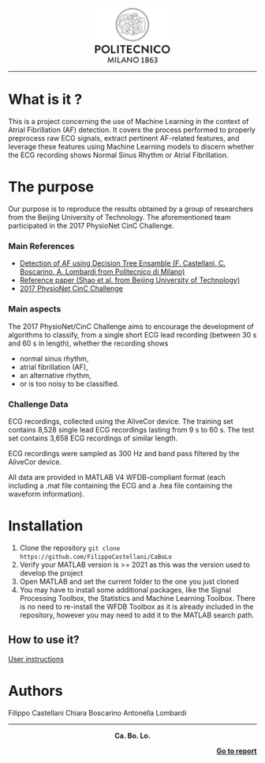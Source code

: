 <!-- Header -->

<p align="center">
    <img src="media/Logo_Politecnico_Milano.png" alt="Polimi logo" width="30%" height="30%">
</p>


--------------

# What is it ?
This is a project concerning the use of Machine Learning in the context of Atrial Fibrillation (AF) detection. 
It covers the process performed to properly preprocess raw ECG signals, extract pertinent AF-related features, and leverage 
these features using Machine Learning models to discern whether the ECG recording shows Normal Sinus Rhythm or Atrial Fibrillation.

# The purpose 
Our purpose is to reproduce the results obtained by a group of researchers from the Beijing University of Technology.
The aforementioned team participated in the 2017 PhysioNet CinC Challenge.

### Main References
- [Detection of AF using Decision Tree Ensamble (F. Castellani, C. Boscarino, A. Lombardi from Politecnico di Milano)](Boscarino_Castellani_Lombardi_ProjectBSPLab\Report_BSP_Lab_Assignment.pdf)
- [Reference paper (Shao et al. from Beijing University of Technology)](https://pubmed.ncbi.nlm.nih.gov/30187894/)
- [2017 PhysioNet CinC Challenge](https://physionet.org/content/challenge-2017/1.0.0/)

### Main aspects
The 2017 PhysioNet/CinC Challenge aims to encourage the development of algorithms to classify, from a single short ECG lead recording (between 30 s and 60 s in length),
whether the recording shows

- normal sinus rhythm,
- atrial fibrillation (AF),
- an alternative rhythm,
- or is too noisy to be classified.

### Challenge Data
ECG recordings, collected using the AliveCor device.
The training set contains 8,528 single lead ECG recordings lasting from 9 s to 60 s. 
The test set contains 3,658 ECG recordings of similar length. 

ECG recordings were sampled as 300 Hz and band pass filtered by the AliveCor device.

All data are provided in MATLAB V4 WFDB-compliant format (each including a .mat file containing the ECG and a .hea file containing the waveform information).

# Installation
 1. Clone the repository `git clone https://github.com/FilippoCastellani/CaBoLo `
 2. Verify your MATLAB version is >= 2021 as this was the version used to develop the project
 3. Open MATLAB and set the current folder to the one you just cloned
 4. You may have to install some additional packages, like the Signal Processing Toolbox, the Statistics and Machine Learning Toolbox. There is no need to re-install the WFDB Toolbox as it is already included in the repository, however you may need to add it to the MATLAB search path. 

## How to use it?
[User instructions](Boscarino_Castellani_Lombardi_ProjectBSPLab\README.txt) 

# Authors
Filippo Castellani
Chiara Boscarino
Antonella Lombardi

 --------------


<!-- Footer -->

<p align="center">
    <b> Ca. Bo. Lo.</b></p>

<p align="right">
    <a href="https://github.com/FilippoCastellani/CaBoLo/blob/main/Boscarino_Castellani_Lombardi_ProjectBSPLab/Report_BSP_Lab_Assignment.pdf"><b>Go to report</b>
</p>
